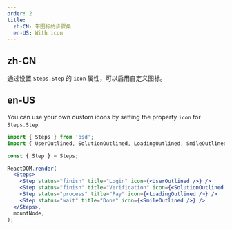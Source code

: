 ```yaml
---
order: 2
title:
  zh-CN: 带图标的步骤条
  en-US: With icon
---
```


## zh-CN

通过设置 `Steps.Step` 的 `icon` 属性，可以启用自定义图标。

## en-US

You can use your own custom icons by setting the property `icon` for `Steps.Step`.

```jsx
import { Steps } from 'bsd';
import { UserOutlined, SolutionOutlined, LoadingOutlined, SmileOutlined } from '@ant-design/icons';

const { Step } = Steps;

ReactDOM.render(
  <Steps>
    <Step status="finish" title="Login" icon={<UserOutlined />} />
    <Step status="finish" title="Verification" icon={<SolutionOutlined />} />
    <Step status="process" title="Pay" icon={<LoadingOutlined />} />
    <Step status="wait" title="Done" icon={<SmileOutlined />} />
  </Steps>,
  mountNode,
);
```
